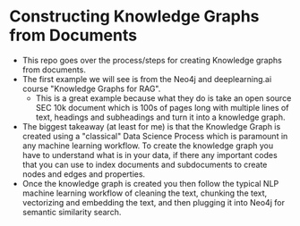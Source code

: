 # Constructing Knowledge Graphs from Documents
* This repo goes over the process/steps for creating Knowledge graphs from documents.
* The first example we will see is from the Neo4j and deeplearning.ai course "Knowledge Graphs for RAG".
    * This is a great example because what they do is take an open source SEC 10k document which is 100s of pages long with multiple lines of text, headings and subheadings and turn it into a knowledge graph.
* The biggest takeaway (at least for me) is that the Knowledge Graph is created using a "classical" Data Science Process which is paramount in any machine learning workflow. To create the knowledge graph you have to understand what is in your data, if there any important codes that you can use to index documents and subdocuments to create nodes and edges and properties.
* Once the knowledge graph is created you then follow the typical NLP machine learning workflow of cleaning the text, chunking the text, vectorizing and embedding the text, and then plugging it into Neo4j for semantic similarity search. 
